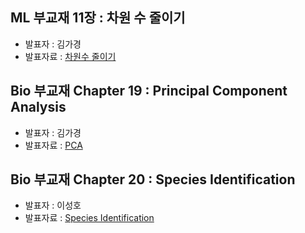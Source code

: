 ## ML 부교재 11장 : 차원 수 줄이기
- 발표자 : 김가경
- 발표자료 : [차원수 줄이기](http://nbviewer.ipython.org/github/biopy/biopy.github.io/blob/master/notebook/Part3/Week15/ml11_bio19/Part3_ml11_DimensionalityReduction.ipynb)

## Bio 부교재 Chapter 19 : Principal Component Analysis
- 발표자 : 김가경
- 발표자료 : [PCA](http://nbviewer.ipython.org/github/biopy/biopy.github.io/blob/master/notebook/Part3/Week15/ml11_bio19/Part3_bio19_PCA.ipynb)

## Bio 부교재 Chapter 20 : Species Identification
- 발표자 : 이성호
- 발표자료 : [Species Identification](http://nbviewer.ipython.org/github/biopy/biopy.github.io/blob/master/notebook/Part3/Week15/bio20/20150210_SpiciesIdentification.ipynb)
